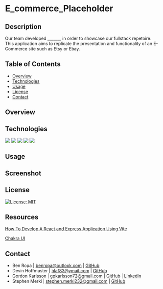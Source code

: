 # E_commerce_Placeholder

## Description
Our team developed _______ in order to showcase our fullstack repetoire. This application aims to replicate the presentation and functionality of an E-Commerce site such as Etsy or Ebay.

## Table of Contents
* [Overview](#overview)
* [Technologies](#technologies)
* [Usage](#usage)
* [License](#license)
* [Contact](#contact)

## Overview

## Technologies

<img src="https://img.shields.io/badge/Vite-B73BFE?style=for-the-badge&logo=vite&logoColor=FFD62E" /> <img src="https://img.shields.io/badge/npm-CB3837?style=for-the-badge&logo=npm&logoColor=white" />
<img src="https://img.shields.io/badge/Node.js-339933?style=for-the-badge&logo=nodedotjs&logoColor=white" />
<img src="https://img.shields.io/badge/React-20232A?style=for-the-badge&logo=react&logoColor=61DAFB" />
<img src="https://img.shields.io/badge/Chakra--UI-319795?style=for-the-badge&logo=chakra-ui&logoColor=white" />

## Usage

## Screenshot

## License
[![License: MIT](https://img.shields.io/badge/License-MIT-yellow.svg)](https://opensource.org/licenses/MIT)

## Resources
[How To Develop A React and Express Application Using Vite](https://medium.com/@fredimanuelb/how-to-develop-a-react-and-express-application-using-vite-a493f3e844f5)

[Chakra UI](https://chakra-ui.com/)

## Contact
* Ben Ropa | benropa@outlook.com | [GitHub](https://github.com/BenRopa)
* Devin Hoffmaster | hlaf83@ymail.com | [GitHub](https://github.com/HoffmasterDevin)
* Gordon Karlsson | gpkarlsson72@gmail.com | [GitHub](https://github.com/gpkarlsson) | [LinkedIn](https://www.linkedin.com/in/gordon-karlsson)
* Stephen Merki | stephen.merki232@gmail.com | [GitHub](https://github.com/stev232)
